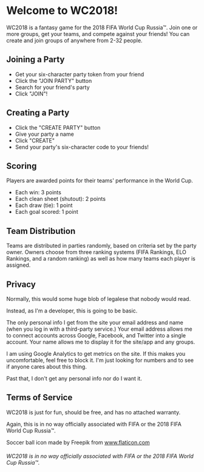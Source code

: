 # Welcome to WC2018!

WC2018 is a fantasy game for the 2018 FIFA World Cup Russia™.
Join one or more groups, get your teams, and compete against your friends!
You can create and join groups of anywhere from 2-32 people.

## Joining a Party
* Get your six-character party token from your friend
* Click the "JOIN PARTY" button
* Search for your friend's party
* Click "JOIN"!

## Creating a Party
* Click the "CREATE PARTY" button
* Give your party a name
* Click "CREATE"
* Send your party's six-character code to your friends!

## Scoring
Players are awarded points for their teams' performance in the World Cup.
* Each win: 3 points
* Each clean sheet (shutout): 2 points
* Each draw (tie): 1 point
* Each goal scored: 1 point

## Team Distribution
Teams are distributed in parties randomly, based on criteria set by the party owner.  Owners choose from three ranking systems (FIFA Rankings, ELO Rankings, and a random ranking) as well as how many teams each player is assigned.

## Privacy
Normally, this would some huge blob of legalese that nobody would read.

Instead, as I'm a developer, this is going to be basic.

The only personal info I get from the site your email address and name (when you log in with a third-party service.)
Your email address allows me to connect accounts across Google, Facebook, and Twitter into a single account.
Your name allows me to display it for the site/app and any groups.

I am using Google Analytics to get metrics on the site.  If this makes you uncomfortable, feel free to block it.
I'm just looking for numbers and to see if anyone cares about this thing.

Past that, I don't get any personal info nor do I want it.

## Terms of Service
WC2018 is just for fun, should be free, and has no attached warranty.

Again, this is in no way officially associated with FIFA or the 2018 FIFA World Cup Russia™.

Soccer ball icon made by Freepik from www.flaticon.com

###### WC2018 is in no way officially associated with FIFA or the 2018 FIFA World Cup Russia™.